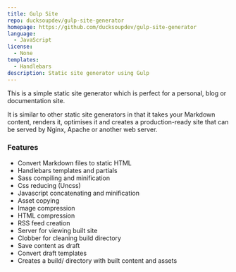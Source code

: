 ```yaml
---
title: Gulp Site
repo: ducksoupdev/gulp-site-generator
homepage: https://github.com/ducksoupdev/gulp-site-generator
language:
  - JavaScript
license:
  - None
templates:
  - Handlebars
description: Static site generator using Gulp
---
```


This is a simple static site generator which is perfect for a personal, blog or documentation site.

It is similar to other static site generators in that it takes your Markdown content, renders it, optimises it and creates a production-ready site that can be served by Nginx, Apache or another web server.

### Features

* Convert Markdown files to static HTML
* Handlebars templates and partials
* Sass compiling and minification
* Css reducing (Uncss)
* Javascript concatenating and minification
* Asset copying
* Image compression
* HTML compression
* RSS feed creation
* Server for viewing built site
* Clobber for cleaning build directory
* Save content as draft
* Convert draft templates
* Creates a build/ directory with built content and assets
